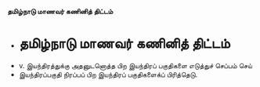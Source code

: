 **தமிழ்நாடு மாணவர் கணினித் திட்டம்**
- # தமிழ்நாடு மாணவர் கணினித் திட்டம்
- v. இயந்திரத்துக்கு அதனுடனொத்த பிற இயந்திரப் பகுதிகளை எடுத்துச் செப்பம் செய்
- இயந்திரப்பகுதி நிரப்பப் பிற இயந்திரப் பகுதிகளைக்ப் பிரித்தெடு.

